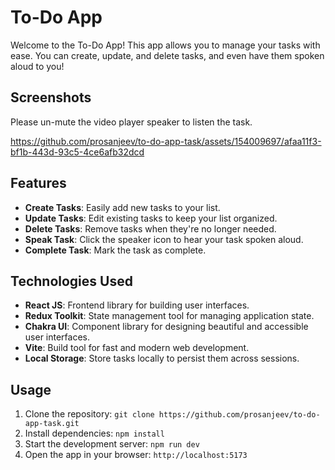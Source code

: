# To-Do App

Welcome to the To-Do App! This app allows you to manage your tasks with ease. You can create, update, and delete tasks, and even have them spoken aloud to you!
## Screenshots

Please un-mute the video player speaker to listen the task.

https://github.com/prosanjeev/to-do-app-task/assets/154009697/afaa11f3-bf1b-443d-93c5-4ce6afb32dcd

## Features

- **Create Tasks**: Easily add new tasks to your list.
- **Update Tasks**: Edit existing tasks to keep your list organized.
- **Delete Tasks**: Remove tasks when they're no longer needed.
- **Speak Task**: Click the speaker icon to hear your task spoken aloud.
- **Complete Task**: Mark the task as complete.

## Technologies Used

- **React JS**: Frontend library for building user interfaces.
- **Redux Toolkit**: State management tool for managing application state.
- **Chakra UI**: Component library for designing beautiful and accessible user interfaces.
- **Vite**: Build tool for fast and modern web development.
- **Local Storage**: Store tasks locally to persist them across sessions.

## Usage

1. Clone the repository: `git clone https://github.com/prosanjeev/to-do-app-task.git`
2. Install dependencies: `npm install`
3. Start the development server: `npm run dev`
4. Open the app in your browser: `http://localhost:5173`


